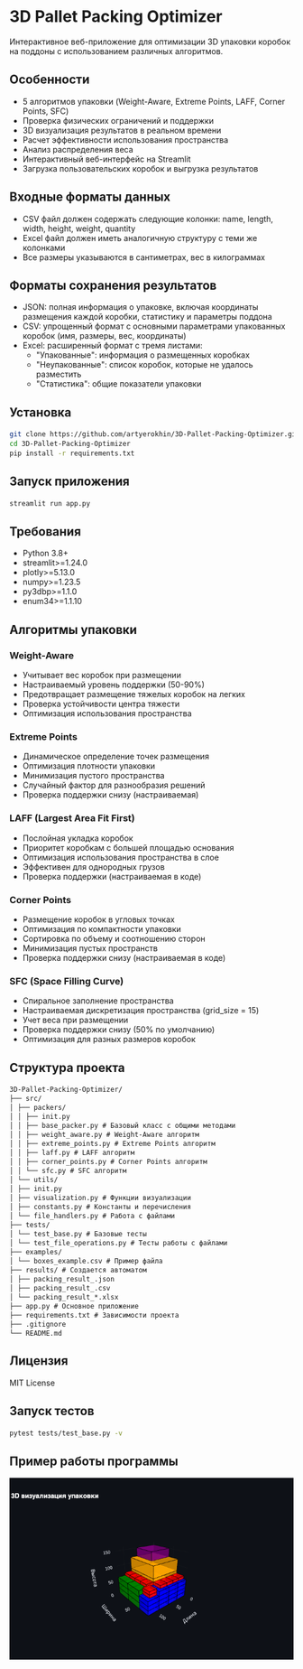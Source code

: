 # 3D Pallet Packing Optimizer

Интерактивное веб-приложение для оптимизации 3D упаковки коробок на поддоны с использованием различных алгоритмов.

## Особенности

- 5 алгоритмов упаковки (Weight-Aware, Extreme Points, LAFF, Corner Points, SFC)
- Проверка физических ограничений и поддержки
- 3D визуализация результатов в реальном времени
- Расчет эффективности использования пространства
- Анализ распределения веса
- Интерактивный веб-интерфейс на Streamlit
- Загрузка пользовательских коробок и выгрузка результатов

## Входные форматы данных
- CSV файл должен содержать следующие колонки: name, length, width, height, weight, quantity
- Excel файл должен иметь аналогичную структуру с теми же колонками
- Все размеры указываются в сантиметрах, вес в килограммах

## Форматы сохранения результатов
- JSON: полная информация о упаковке, включая координаты размещения каждой коробки, статистику и параметры поддона
- CSV: упрощенный формат с основными параметрами упакованных коробок (имя, размеры, вес, координаты)
- Excel: расширенный формат с тремя листами:
  - "Упакованные": информация о размещенных коробках
  - "Неупакованные": список коробок, которые не удалось разместить
  - "Статистика": общие показатели упаковки


## Установка

```bash
git clone https://github.com/artyerokhin/3D-Pallet-Packing-Optimizer.git
cd 3D-Pallet-Packing-Optimizer
pip install -r requirements.txt
```

## Запуск приложения

```bash
streamlit run app.py
```


## Требования

- Python 3.8+
- streamlit>=1.24.0
- plotly>=5.13.0
- numpy>=1.23.5
- py3dbp>=1.1.0
- enum34>=1.1.10

## Алгоритмы упаковки

### Weight-Aware
- Учитывает вес коробок при размещении
- Настраиваемый уровень поддержки (50-90%)
- Предотвращает размещение тяжелых коробок на легких
- Проверка устойчивости центра тяжести
- Оптимизация использования пространства

### Extreme Points
- Динамическое определение точек размещения
- Оптимизация плотности упаковки
- Минимизация пустого пространства
- Случайный фактор для разнообразия решений
- Проверка поддержки снизу (настраиваемая)

### LAFF (Largest Area Fit First)
- Послойная укладка коробок
- Приоритет коробкам с большей площадью основания
- Оптимизация использования пространства в слое
- Эффективен для однородных грузов
- Проверка поддержки (настраиваемая в коде)

### Corner Points
- Размещение коробок в угловых точках
- Оптимизация по компактности упаковки
- Сортировка по объему и соотношению сторон
- Минимизация пустых пространств
- Проверка поддержки снизу (настраиваемая в коде)

### SFC (Space Filling Curve)
- Спиральное заполнение пространства
- Настраиваемая дискретизация пространства (grid_size = 15)
- Учет веса при размещении
- Проверка поддержки снизу (50% по умолчанию)
- Оптимизация для разных размеров коробок

## Структура проекта

```
3D-Pallet-Packing-Optimizer/
├── src/
│ ├── packers/
│ │ ├── init.py
│ │ ├── base_packer.py # Базовый класс с общими методами
│ │ ├── weight_aware.py # Weight-Aware алгоритм
│ │ ├── extreme_points.py # Extreme Points алгоритм
│ │ ├── laff.py # LAFF алгоритм
│ │ ├── corner_points.py # Corner Points алгоритм
│ │ └── sfc.py # SFC алгоритм
│ └── utils/
│ ├── init.py
│ ├── visualization.py # Функции визуализации
│ ├── constants.py # Константы и перечисления
│ └── file_handlers.py # Работа с файлами
├── tests/
│ └── test_base.py # Базовые тесты
│ └── test_file_operations.py # Тесты работы с файлами
├── examples/
│ └── boxes_example.csv # Пример файла
├── results/ # Создается автоматом
│ ├── packing_result_.json
│ ├── packing_result_.csv
│ └── packing_result_*.xlsx
├── app.py # Основное приложение
├── requirements.txt # Зависимости проекта
├── .gitignore
└── README.md
```

## Лицензия

MIT License

## Запуск тестов

```bash
pytest tests/test_base.py -v
```

## Пример работы программы

<img src="images/demo.png" alt="3D Bin Packing Demo" width="800"/>